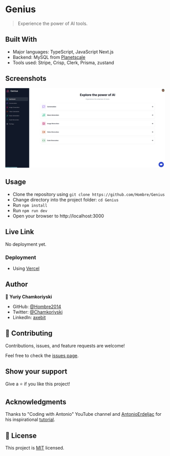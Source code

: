 # Genius

> Experience the power of AI tools.

## Built With

- Major languages: TypeScript, JavaScript Next.js
- Backend: MySQL from [Planetscale](https://app.planetscale.com/)
- Tools used: Stripe, Crisp, Clerk, Prisma, zustand

## Screenshots

![Dashboard](public/Genius.jpg)

## Usage

- Clone the repository using `git clone https://github.com/Hombre/Genius`
- Change directory into the project folder: `cd Genius`
- Run `npm install`
- Run `npm run dev`
- Open your browser to http://localhost:3000

## Live Link

No deployment yet.

### Deployment

- Using [Vercel](https://vercel.com)

## Author

👤 **Yuriy Chamkoriyski**

- GitHub: [@Hombre2014](https://github.com/Hombre2014)
- Twitter: [@Chamkoriyski](https://twitter.com/Chamkoriyski)
- LinkedIn: [axebit](https://linkedin.com/in/axebit)

## 🤝 Contributing

Contributions, issues, and feature requests are welcome!

Feel free to check the [issues page](https://github.com/Hombre/Genius/issues).

## Show your support

Give a ⭐️ if you like this project!

## Acknowledgments

Thanks to "Coding with Antonio" YouTube channel and [AntonioErdeljac](https://github.com/AntonioErdeljac) for his inspirational [tutorial](https://www.youtube.com/watch?v=ffJ38dBzrlY&ab_channel=CodeWithAntonio).

## 📝 License

This project is [MIT](./license.md) licensed.
